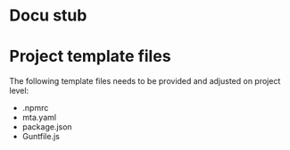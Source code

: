 # Docu stub

# Project template files

The following template files needs to be provided and adjusted on project level:

  - .npmrc
  - mta.yaml
  - package.json
  - Guntfile.js
